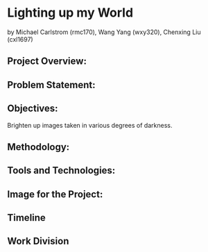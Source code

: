 # Lighting up my World

by Michael Carlstrom (rmc170), Wang Yang (wxy320), Chenxing Liu (cxl1697)

## Project Overview:



## Problem Statement:



## Objectives:

Brighten up images taken in various degrees of darkness.

## Methodology:

## Tools and Technologies:

## Image for the Project:

## Timeline

## Work Division
